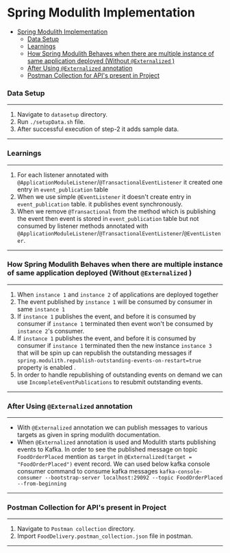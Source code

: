 

# Spring Modulith Implementation

<!-- TOC -->
* [Spring Modulith Implementation](#spring-modulith-implementation)
    * [Data Setup](#data-setup)
    * [Learnings](#learnings)
    * [How Spring Modulith Behaves when there are multiple instance of same application deployed (Without `@Externalized` )](#how-spring-modulith-behaves-when-there-are-multiple-instance-of-same-application-deployed-without-externalized-)
    * [After Using `@Externalized` annotation](#after-using-externalized-annotation)
    * [Postman Collection for API's present in Project](#postman-collection-for-apis-present-in-project)
<!-- TOC -->

### Data Setup

-------
1. Navigate to `datasetup` directory.
2. Run `./setupData.sh` file.
3. After successful execution of step-2 it adds sample data.
-------

### Learnings

-------
1. For each listener annotated with  `@ApplicationModuleListener`/`@TransactionalEventListener` it created one entry in `event_publication` table
2. When we use simple `@EventListener` it doesn't create entry in `event_publication` table. it publishes event synchronously. 
3. When we remove `@Transactional` from the method which is publishing the event then event is stored in `event_publication` table but not consumed by listener methods annotated with  `@ApplicationModuleListener`/`@TransactionalEventListener`/`@EventListener`.

-------
### How Spring Modulith Behaves when there are multiple instance of same application deployed (Without `@Externalized` )

-------

1. When `instance 1` and `instance 2` of applications are deployed together
2. The event published by `instance 1` will be consumed by consumer in same `instance 1`
3. If `instance 1` publishes the event, and before it is consumed by consumer 
   if `instance 1` terminated then event won't be consumed by `instance 2`'s consumer.
4. If `instance 1` publishes the event, and before it is consumed by consumer
   if `instance 1` terminated then the new instance `instance 3` that will be spin up can republish the outstanding messages 
   if `spring.modulith.republish-outstanding-events-on-restart=true` property is enabled .
5. In order to handle republishing of outstanding events on demand we can use `IncompleteEventPublications` to resubmit outstanding events.
-------

### After Using `@Externalized` annotation

-------
- With `@Externalized` annotation we can publish messages to various targets as given in spring modulith documentation.
- When `@Externalized` annotation is used and Modulith starts publishing events to Kafka.
  In order to see the published message on  topic `FoodOrderPlaced` 
  mention as `target` in `@Externalized(target = "FoodOrderPlaced")` event record.
  We can used below kafka console consumer command to consume kafka messages
   `kafka-console-consumer --bootstrap-server localhost:29092 --topic FoodOrderPlaced --from-beginning`
-------

### Postman Collection for API's present in Project

-------
1. Navigate to `Postman collection` directory.
2. Import `FoodDelivery.postman_collection.json` file in postman.
-------


